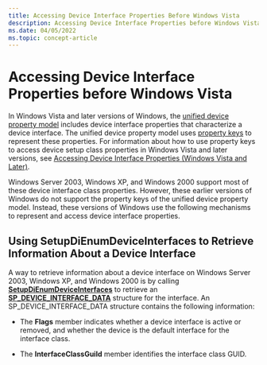 ```yaml
---
title: Accessing Device Interface Properties Before Windows Vista
description: Accessing Device Interface Properties before Windows Vista
ms.date: 04/05/2022
ms.topic: concept-article
---
```


# Accessing Device Interface Properties before Windows Vista

In Windows Vista and later versions of Windows, the [unified device property model](unified-device-property-model--windows-vista-and-later-.md) includes device interface properties that characterize a device interface. The unified device property model uses [property keys](property-keys.md) to represent these properties. For information about how to use property keys to access device setup class properties in Windows Vista and later versions, see [Accessing Device Interface Properties (Windows Vista and Later)](accessing-device-interface-properties--windows-vista-and-later-.md).

Windows Server 2003, Windows XP, and Windows 2000 support most of these device interface class properties. However, these earlier versions of Windows do not support the property keys of the unified device property model. Instead, these versions of Windows use the following mechanisms to represent and access device interface properties.

## Using SetupDiEnumDeviceInterfaces to Retrieve Information About a Device Interface

A way to retrieve information about a device interface on Windows Server 2003, Windows XP, and Windows 2000 is by calling [**SetupDiEnumDeviceInterfaces**](/windows/win32/api/setupapi/nf-setupapi-setupdienumdeviceinterfaces) to retrieve an [**SP_DEVICE_INTERFACE_DATA**](/windows/win32/api/setupapi/ns-setupapi-sp_device_interface_data) structure for the interface. An SP_DEVICE_INTERFACE_DATA structure contains the following information:

-   The **Flags** member indicates whether a device interface is active or removed, and whether the device is the default interface for the interface class.

-   The **InterfaceClassGuild** member identifies the interface class GUID.
